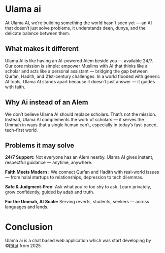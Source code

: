  # Ulama ai
At Ulama AI, we’re building something the world hasn't seen yet — an AI that doesn’t just solve problems, it understands deen, dunya, and the delicate balance between them.
  
 ## What makes it different
Ulama AI is like having an AI-powered Alem beside you — available 24/7.
Our core mission is simple: empower Muslims with AI that thinks like a scholar and acts like a personal assistant — bridging the gap between Qur’an, Hadith, and 21st-century challenges.
In a world flooded with generic AI tools, Ulama AI stands apart because it doesn’t just answer — it guides with faith.

 ## Why Ai instead of an Alem
We don’t believe Ulama AI should replace scholars. That’s not the mission.
Instead, Ulama AI complements the work of scholars — it serves the Ummah in ways that a single human can’t, especially in today’s fast-paced, tech-first world.

 ## Problems it may solve
 **24/7 Support:**
Not everyone has an Alem nearby. Ulama AI gives instant, respectful guidance — anytime, anywhere.

**Faith Meets Modern :** 
 We connect Qur’an and Hadith with real-world issues — from halal startups to relationships, depression to tech dilemmas.

**Safe & Judgment-Free:**
Ask what you're too shy to ask. Learn privately, grow confidently, guided by adab and truth.

**For the Ummah, At Scale:**
Serving reverts, students, seekers — across languages and lands.

 # Conclusion
Ulama ai is a chat based web application which was start developing by ©️[Rifat](https://github.com/RifatParadoxical) from 2025.
